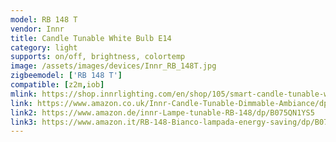 ```yaml
---
model: RB 148 T
vendor: Innr
title: Candle Tunable White Bulb E14
category: light
supports: on/off, brightness, colortemp
image: /assets/images/devices/Innr_RB_148T.jpg
zigbeemodel: ['RB 148 T']
compatible: [z2m,iob]
mlink: https://shop.innrlighting.com/en/shop/105/smart-candle-tunable-white-e14
link: https://www.amazon.co.uk/Innr-Candle-Tunable-Dimmable-Ambiance/dp/B075CSRBY7
link2: https://www.amazon.de/innr-Lampe-tunable-RB-148/dp/B075QN1YS5
link3: https://www.amazon.it/RB-148-Bianco-lampada-energy-saving/dp/B075CSRBY7
---
```

